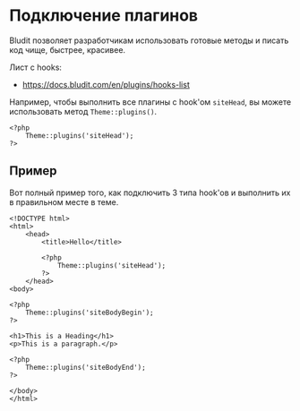 # Подключение плагинов
<!-- position: 6 -->

Bludit позволяет разработчикам использовать готовые методы и писать код чище, быстрее, красивее.

Лист с hooks:
- https://docs.bludit.com/en/plugins/hooks-list

Например, чтобы выполнить все плагины с hook'ом `siteHead`, вы можете использовать метод `Theme::plugins()`.
```
<?php
	Theme::plugins('siteHead');
?>
```

<h2 id="example">Пример</h2>

Вот полный пример того, как подключить 3 типа hook'ов и выполнить их в правильном месте в теме.

```
<!DOCTYPE html>
<html>
	<head>
		<title>Hello</title>

		<?php
			Theme::plugins('siteHead');
		?>
	</head>
<body>

<?php
	Theme::plugins('siteBodyBegin');
?>

<h1>This is a Heading</h1>
<p>This is a paragraph.</p>

<?php
	Theme::plugins('siteBodyEnd');
?>

</body>
</html>
```